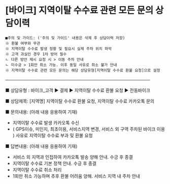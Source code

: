 # [바이크] 지역이탈 수수료 관련 모든 문의 상담이력

```
■주의 및 가이드: ('주의 및 가이드' 내용은 삭제 후 상담이력 저장)  
※ 환불 여부와 무관  
※ 지역이탈 수수료 발생 정황 및 필요시 실제 주차 위치 파악  
※ 고객 과실인 경우 1차 방어 필수  
ㄴ 다른 방안 제시 요청 시 > 이동 주차 안내  
ㄴ 미수긍 > 1회만 취소 가능. 이후 동일 사유로 취소 불가 안내  
※ 지역이탈 수수료 관련 모든 문의는 해당 상담유형[지역이탈 수수료 환불 요청]으로 설정
```

──────────────────────────────────────────────

■ 상담유형 : 바이크\_고객 ▶ 결제 ▶ 지역이탈 수수료 환불 요청 ▶ 전동바이크

■ 상담제목: [지역명] 지역이탈 수수료 환불 요청, 지역이탈 수수료 카카오톡 문의

■ 문의내용: (아래 내용 응용하여 기재)  
- 지역이탈 수수료 발생 카카오톡 수신  
- ( GPS이슈, 미인지, 최초이용, 서비스지역 변경, 서비스 외 구역 주차된 바이크 이용 ) 사유로 지역이탈 수수료 부과 및 환불 요청

■ 답변내용: (아래 내용 응용하여 기재)   
- 서비스 외 지역과 인접하여 카카오톡 발송 양해 안내. 수긍 후 종결  
- 지역이탈 수수료 기본 정책 안내. 수긍 후 종결  
- 지역이탈 수수료 취소 처리  
- 1회만 취소 가능하며 추후 환불 어려움 양해. 서비스 지역 내 주차 안내